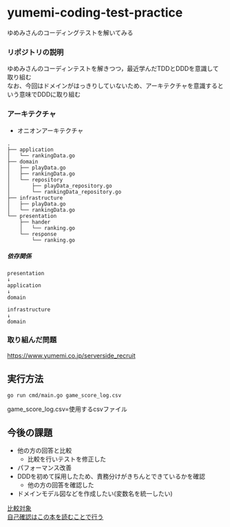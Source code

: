 # yumemi-coding-test-practice
ゆめみさんのコーディングテストを解いてみる

### リポジトリの説明  
ゆめみさんのコーディンテストを解きつつ，最近学んだTDDとDDDを意識して取り組む  
なお、今回はドメインがはっきりしていないため、アーキテクチャを意識するという意味でDDDに取り組む

### アーキテクチャ
- オニオンアーキテクチャ
```
.
├── application
│   └── rankingData.go
├── domain
│   ├── playData.go
│   ├── rankingData.go
│   └── repository
│       ├── playData_repository.go
│       └── rankingData_repository.go
├── infrastructure
│   ├── playData.go
│   └── rankingData.go
└── presentation
    ├── hander
    │   └── ranking.go
    └── response
        └── ranking.go

```

##### 依存関係  
```
presentation  
↓  
application  
↓  
domain 
```
```
infrastructure
↓  
domain 
```



### 取り組んだ問題
https://www.yumemi.co.jp/serverside_recruit

## 実行方法
```cassandraql
go run cmd/main.go game_score_log.csv
```
game_score_log.csv=使用するcsvファイル

## 今後の課題
- 他の方の回答と比較 
  - 比較を行いテストを修正した
- パフォーマンス改善  
- DDDを初めて採用したため、責務分けがきちんとできているかを確認 
  - 他の方の回答を確認した
- ドメインモデル図などを作成したい(変数名を統一したい)

[比較対象](https://zenn.dev/foxtail88/scraps/17e94c540e0771)  
[自己確認はこの本を読むことで行う](https://www.amazon.co.jp/dp/B082WXZVPC/ref=dp-kindle-redirect?_encoding=UTF8&btkr=1)  
